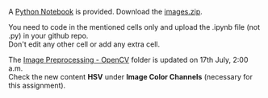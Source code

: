 A [Python Notebook](./ImagePreprocessing-OpenCV.ipynb) is provided. Download the [images.zip](./images.zip).

You need to code in the mentioned cells only and upload the .ipynb file (not .py) in your github repo.  
Don't edit any other cell or add any extra cell.

The [Image Preprocessing - OpenCV](./Image%20Preprocessing%20-%20OpenCV) folder is updated on 17th July, 2:00 a.m.  
Check the new content **HSV** under **Image Color Channels** (necessary for this assignment).

